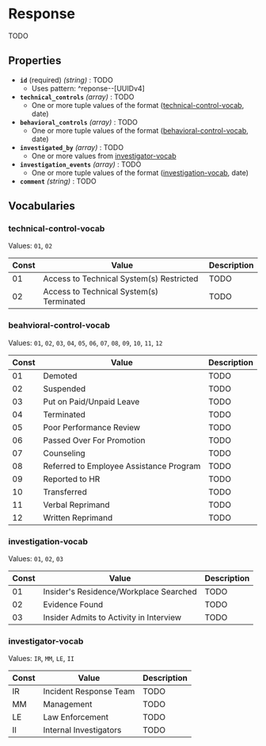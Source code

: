 # Response
TODO

## Properties
- **`id`** (required) *(string)* : TODO
	- Uses pattern: ^reponse--[UUIDv4]
- **`technical_controls`** *(array)* : TODO
	- One or more tuple values of the format ([technical-control-vocab](#technical-control-vocab), date)
- **`behavioral_controls`** *(array)* : TODO
	- One or more tuple values of the format ([behavioral-control-vocab](#behavioral-control-vocab), date)
- **`investigated_by`** *(array)* : TODO
	- One or more values from [investigator-vocab](#investigator-vocab)
- **`investigation_events`** *(array)* : TODO
	- One or more tuple values of the format ([investigation-vocab](#investigation-vocab), date)
- **`comment`** *(string)* : TODO

## Vocabularies

### technical-control-vocab

Values: `01`, `02`

| Const | Value | Description |
| --- | --- | --- |
| 01 | Access to Technical System(s) Restricted | TODO|
| 02 | Access to Technical System(s) Terminated | TODO|

### beahvioral-control-vocab

Values: `01`, `02`, `03`, `04`, `05`, `06`, `07`, `08`, `09`, `10`, `11`, `12`

| Const | Value | Description |
| --- | --- | --- |
| 01 | Demoted | TODO|
| 02 | Suspended | TODO|
| 03 | Put on Paid/Unpaid Leave | TODO|
| 04 | Terminated | TODO|
| 05 | Poor Performance Review | TODO|
| 06 | Passed Over For Promotion | TODO|
| 07 | Counseling | TODO|
| 08 | Referred to Employee Assistance Program | TODO|
| 09 | Reported to HR | TODO|
| 10 | Transferred | TODO|
| 11 | Verbal Reprimand | TODO|
| 12 | Written Reprimand | TODO|

### investigation-vocab

Values: `01`, `02`, `03`

| Const | Value | Description |
| --- | --- | --- |
| 01 | Insider's Residence/Workplace Searched | TODO|
| 02 | Evidence Found | TODO|
| 03 | Insider Admits to Activity in Interview | TODO|

### investigator-vocab

Values: `IR`, `MM`, `LE`, `II`

| Const | Value | Description |
| --- | --- | --- |
| IR | Incident Response Team | TODO|
| MM | Management | TODO|
| LE | Law Enforcement | TODO|
| II | Internal Investigators | TODO|
